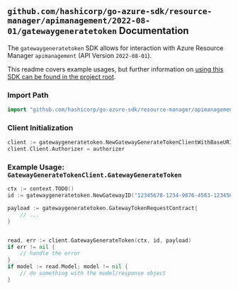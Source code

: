 
## `github.com/hashicorp/go-azure-sdk/resource-manager/apimanagement/2022-08-01/gatewaygeneratetoken` Documentation

The `gatewaygeneratetoken` SDK allows for interaction with Azure Resource Manager `apimanagement` (API Version `2022-08-01`).

This readme covers example usages, but further information on [using this SDK can be found in the project root](https://github.com/hashicorp/go-azure-sdk/tree/main/docs).

### Import Path

```go
import "github.com/hashicorp/go-azure-sdk/resource-manager/apimanagement/2022-08-01/gatewaygeneratetoken"
```


### Client Initialization

```go
client := gatewaygeneratetoken.NewGatewayGenerateTokenClientWithBaseURI("https://management.azure.com")
client.Client.Authorizer = authorizer
```


### Example Usage: `GatewayGenerateTokenClient.GatewayGenerateToken`

```go
ctx := context.TODO()
id := gatewaygeneratetoken.NewGatewayID("12345678-1234-9876-4563-123456789012", "example-resource-group", "serviceName", "gatewayId")

payload := gatewaygeneratetoken.GatewayTokenRequestContract{
	// ...
}


read, err := client.GatewayGenerateToken(ctx, id, payload)
if err != nil {
	// handle the error
}
if model := read.Model; model != nil {
	// do something with the model/response object
}
```
